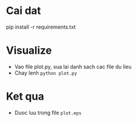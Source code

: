 # Cai dat
pip install -r requirements.txt

# Visualize
- Vao file plot.py, sua lai danh sach cac file du lieu
- Chay lenh `python plot.py`

# Ket qua
- Duoc luu trong file `plot.eps`